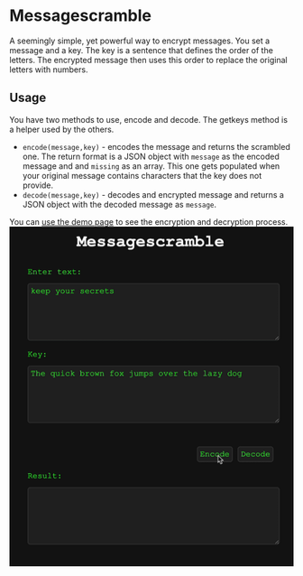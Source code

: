 # Messagescramble

A seemingly simple, yet powerful way to encrypt messages. You set a message and a key. The key is a sentence that defines the order of the letters. The encrypted message then uses this order to replace the original letters with numbers.

## Usage 

You have two methods to use, encode and decode. The getkeys method is a helper used by the others. 

* `encode(message,key)` - encodes the message and returns the scrambled one. The return format is a JSON object with `message` as the encoded message and and `missing` as an array. This one gets populated when your original message contains characters that the key does not provide. 
* `decode(message,key)` - decodes and encrypted message and returns a JSON object with the decoded message as `message`.

You can [use the demo page](https://codepo8.github.io/messagescramble/) to see the encryption and decryption process.
[![A demo of messagescramble in action](messagescrable.gif)](https://codepo8.github.io/messagescramble/)
